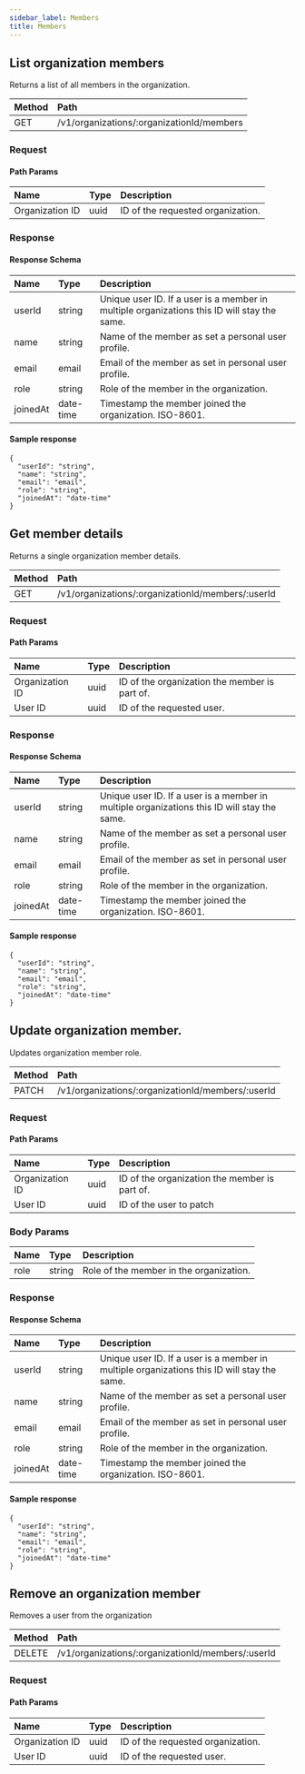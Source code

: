 ```yaml
---
sidebar_label: Members
title: Members
---
```


## List organization members

Returns a list of all members in the organization.

| Method | Path |
| :----- | :--- |
| GET | /v1/organizations/:organizationId/members |

### Request

#### Path Params

| Name | Type | Description |
| :--- | :--- | :---------- |
| Organization ID | uuid | ID of the requested organization. | 


### Response

#### Response Schema

| Name | Type | Description |
| :--- | :--- | :---------- |
| userId | string | Unique user ID. If a user is a member in multiple organizations this ID will stay the same. | 
| name | string | Name of the member as set a personal user profile. | 
| email | email | Email of the member as set in personal user profile. | 
| role | string | Role of the member in the organization. | 
| joinedAt | date-time | Timestamp the member joined the organization. ISO-8601. | 

#### Sample response

```
{
  "userId": "string",
  "name": "string",
  "email": "email",
  "role": "string",
  "joinedAt": "date-time"
}
```

## Get member details

Returns a single organization member details.

| Method | Path |
| :----- | :--- |
| GET | /v1/organizations/:organizationId/members/:userId |

### Request

#### Path Params

| Name | Type | Description |
| :--- | :--- | :---------- |
| Organization ID | uuid | ID of the organization the member is part of. | 
| User ID | uuid | ID of the requested user. | 


### Response

#### Response Schema

| Name | Type | Description |
| :--- | :--- | :---------- |
| userId | string | Unique user ID. If a user is a member in multiple organizations this ID will stay the same. | 
| name | string | Name of the member as set a personal user profile. | 
| email | email | Email of the member as set in personal user profile. | 
| role | string | Role of the member in the organization. | 
| joinedAt | date-time | Timestamp the member joined the organization. ISO-8601. | 

#### Sample response

```
{
  "userId": "string",
  "name": "string",
  "email": "email",
  "role": "string",
  "joinedAt": "date-time"
}
```

## Update organization member.

Updates organization member role.

| Method | Path |
| :----- | :--- |
| PATCH | /v1/organizations/:organizationId/members/:userId |

### Request

#### Path Params

| Name | Type | Description |
| :--- | :--- | :---------- |
| Organization ID | uuid | ID of the organization the member is part of. | 
| User ID | uuid | ID of the user to patch | 

### Body Params

| Name | Type | Description |
| :--- | :--- | :---------- |
| role | string | Role of the member in the organization. | 

### Response

#### Response Schema

| Name | Type | Description |
| :--- | :--- | :---------- |
| userId | string | Unique user ID. If a user is a member in multiple organizations this ID will stay the same. | 
| name | string | Name of the member as set a personal user profile. | 
| email | email | Email of the member as set in personal user profile. | 
| role | string | Role of the member in the organization. | 
| joinedAt | date-time | Timestamp the member joined the organization. ISO-8601. | 

#### Sample response

```
{
  "userId": "string",
  "name": "string",
  "email": "email",
  "role": "string",
  "joinedAt": "date-time"
}
```

## Remove an organization member

Removes a user from the organization

| Method | Path |
| :----- | :--- |
| DELETE | /v1/organizations/:organizationId/members/:userId |

### Request

#### Path Params

| Name | Type | Description |
| :--- | :--- | :---------- |
| Organization ID | uuid | ID of the requested organization. | 
| User ID | uuid | ID of the requested user. | 

